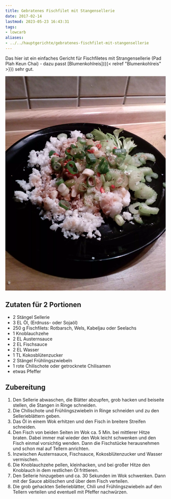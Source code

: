 ```yaml
---
title: Gebratenes Fischfilet mit Stangensellerie
date: 2017-02-14
lastmod: 2023-05-23 16:43:31
tags:
- lowcarb
aliases:
- ../../hauptgerichte/gebratenes-fischfilet-mit-stangensellerie
---
```


Das hier ist ein einfaches Gericht für Fischfiletes mit Strangensellerie (Pad Plah Keun Chai) - dazu passt [Blumenkohlreis]({{< relref "Blumenkohlreis" >}}) sehr gut.

![](/img/gebratenes-fischfilet-mit-stangensellerie.webp)

## Zutaten für 2 Portionen
- 2 		Stängel Sellerie
- 3 EL 		Öl, (Erdnuss- oder Sojaöl)
- 250 g 	Fischfilets: Rotbarsch, Wels, Kabeljau oder Seelachs
- 1 		Knoblauchzehe
- 2 EL 		Austernsauce
- 2 EL 		Fischsauce
- 2 EL 		Wasser
- 1 TL 		Kokosblütenzucker
- 2   		Stängel Frühlingszwiebeln
- 1 		rote Chilischote oder getrocknete Chilisamen
-  etwas Pfeffer

## Zubereitung
1. Den Sellerie abwaschen, die Blätter abzupfen, grob hacken und beiseite stellen, die Stangen in Ringe schneiden.
1. Die Chilischote und Frühlingszwiebeln in Ringe schneiden und zu den Sellerieblättern geben.
1. Das Öl in einem Wok erhitzen und den Fisch in breitere Streifen schneiden.
1. Den Fisch von beiden Seiten im Wok ca. 5 Min. bei mittlerer Hitze braten. Dabei immer mal wieder den Wok leicht schwenken und den Fisch einmal vorsichtig wenden. Dann die Fischstücke herausnehmen und schon mal auf Tellern anrichten.
1. Inzwischen Austernsauce, Fischsauce, Kokosblütenzucker und Wasser vermischen.
1. Die Knoblauchzehe pellen, kleinhacken, und bei großer Hitze den Knoblauch in dem restlichen Öl frittieren.
1. Den Sellerie hinzugeben und ca. 30 Sekunden im Wok schwenken. Dann mit der Sauce ablöschen und über dem Fisch verteilen.
1. Die grob gehackten Sellerieblätter, Chili und Frühlingszwiebeln auf den Tellern verteilen und eventuell mit Pfeffer nachwürzen.
